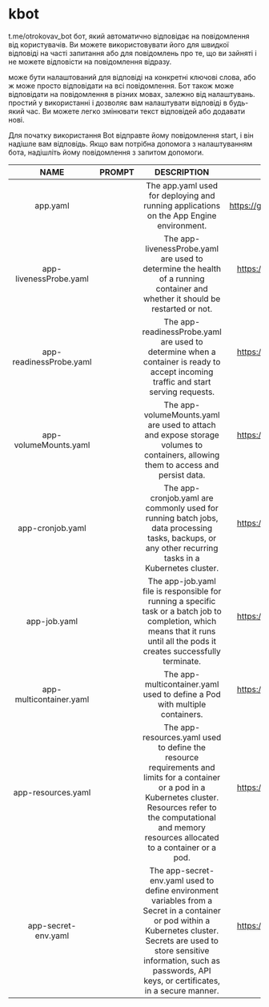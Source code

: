 # kbot
 t.me/otrokovav_bot бот, який автоматично відповідає на повідомлення від користувачів. Ви можете використовувати його для швидкої відповіді на часті запитання або для повідомлень про те, що ви зайняті і не можете відповісти на повідомлення відразу.

може бути налаштований для відповіді на конкретні ключові слова, або ж може просто відповідати на всі повідомлення. Бот також може відповідати на повідомлення в різних мовах, залежно від налаштувань.
простий у використанні і дозволяє вам налаштувати відповіді в будь-який час. Ви можете легко змінювати текст відповідей або додавати нові.

Для початку використання Bot відправте йому повідомлення start, і він надішле вам відповідь. Якщо вам потрібна допомога з налаштуванням бота, надішліть йому повідомлення з запитом допомоги.



|       NAME     |             PROMPT          |           DESCRIPTION            |         EXAMPLE            |
|:---------------:|:---------------------------------------:|:---------------------------------------:|:---------------------------------------:|
|app.yaml|   |  The app.yaml  used for deploying and running applications on the App Engine environment.| https://github.com/otrokov/kbot/blob/main/yaml/app.yaml |
|app-livenessProbe.yaml|   | The  app-livenessProbe.yaml  are used to determine the health of a running container and whether it should be restarted or not. | https://github.com/otrokov/kbot/blob/main/yaml/app-livenessProbe.yaml |
|app-readinessProbe.yaml|  | The app-readinessProbe.yaml  are used to determine when a container is ready to accept incoming traffic and start serving requests. | https://github.com/otrokov/kbot/blob/main/yaml/app-readinessProbe.yaml |
|app-volumeMounts.yaml|   | The app-volumeMounts.yaml are used to attach and expose storage volumes to containers, allowing them to access and persist data. | https://github.com/otrokov/kbot/blob/main/yaml/app-volumeMounts.yaml |
|app-cronjob.yaml|  | The app-cronjob.yaml  are commonly used for running batch jobs, data processing tasks, backups, or any other recurring tasks in a Kubernetes cluster. | https://github.com/otrokov/kbot/blob/main/yaml/app-cronjob.yaml |
|app-job.yaml|   | The app-job.yaml file  is responsible for running a specific task or a batch job to completion, which means that it runs until all the pods it creates successfully terminate. |  https://github.com/otrokov/kbot/blob/main/yaml/app-job.yaml|
|app-multicontainer.yaml|   |  The app-multicontainer.yaml used to define a Pod with multiple containers. |  https://github.com/otrokov/kbot/blob/main/yaml/app-multicontainer.yaml|
|app-resources.yaml|   | The app-resources.yaml used to define the resource requirements and limits for a container or a pod in a Kubernetes cluster. Resources refer to the computational and memory resources allocated to a container or a pod. |  https://github.com/otrokov/kbot/blob/main/yaml/app-resources.yaml|
|app-secret-env.yaml|  | The app-secret-env.yaml  used to define environment variables from a Secret in a container or pod within a Kubernetes cluster. Secrets are used to store sensitive information, such as passwords, API keys, or certificates, in a secure manner. | https://github.com/otrokov/kbot/blob/main/yaml/app-secret-env.yaml |

